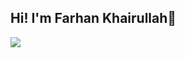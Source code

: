 ## Hi! I'm Farhan Khairullah👋

![](https://media1.tenor.com/m/ZpeNsM7u9fsAAAAC/chika-fujiwara-kaguya-sama.gif)

